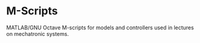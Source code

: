 # M-Scripts
MATLAB/GNU Octave M-scripts for models and controllers used in lectures on mechatronic systems.
